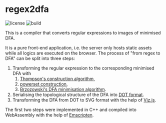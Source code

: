 # regex2dfa

![license](https://img.shields.io/github/license/nerddan/regex2dfa.svg)
![build](https://img.shields.io/github/workflow/status/nerddan/regex2dfa/main)

This is a compiler that converts regular expressions to images of minimised DFA.

It is a pure front-end application, i.e. the server only hosts static assets while all logics are executed on the browser. The process of "from regex to DFA" can be split into three steps:

1. Transforming the regular expression to the corresponding minimised DFA with
    1. [Thompson's construction algorithm](https://en.wikipedia.org/wiki/Thompson%27s_construction),
    1. [powerset construction](https://en.wikipedia.org/wiki/Powerset_construction),
    1. [Brzozowski's DFA minimisation algorithm](https://en.wikipedia.org/wiki/DFA_minimization#Brzozowski's_algorithm).
1. Serialising the topological structure of the DFA into [DOT format](https://en.wikipedia.org/wiki/DOT_%28graph_description_language%29).
1. Transforming the DFA from DOT to SVG format with the help of [Viz.js](https://github.com/mdaines/viz.js).

The first two steps were implemented in C++ and compiled into WebAssembly with the help of [Emscripten](https://github.com/kripken/emscripten).
